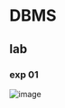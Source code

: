 # DBMS
## lab 
### exp 01
![image](https://user-images.githubusercontent.com/113339484/194685279-c507dd59-6b5d-4b11-b95d-c4546db0dafa.png)


